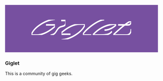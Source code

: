 <div align="center">
    <img src="./assets/header.png" alt="header" height="157" width="632">
</div>

### Giglet

This is a community of gig geeks.
